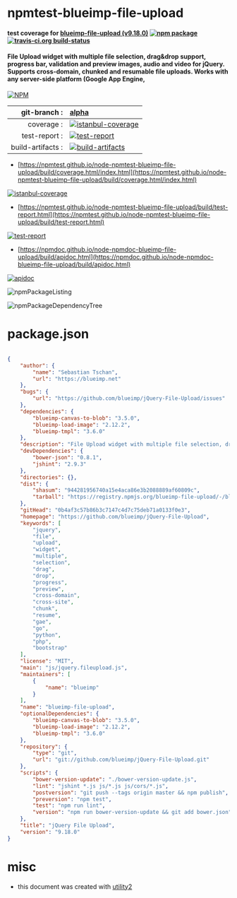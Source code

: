 # npmtest-blueimp-file-upload

#### test coverage for  [blueimp-file-upload (v9.18.0)](https://github.com/blueimp/jQuery-File-Upload)  [![npm package](https://img.shields.io/npm/v/npmtest-blueimp-file-upload.svg?style=flat-square)](https://www.npmjs.org/package/npmtest-blueimp-file-upload) [![travis-ci.org build-status](https://api.travis-ci.org/npmtest/node-npmtest-blueimp-file-upload.svg)](https://travis-ci.org/npmtest/node-npmtest-blueimp-file-upload)

#### File Upload widget with multiple file selection, drag&drop support, progress bar, validation and preview images, audio and video for jQuery. Supports cross-domain, chunked and resumable file uploads. Works with any server-side platform (Google App Engine,

[![NPM](https://nodei.co/npm/blueimp-file-upload.png?downloads=true&downloadRank=true&stars=true)](https://www.npmjs.com/package/blueimp-file-upload)

| git-branch : | [alpha](https://github.com/npmtest/node-npmtest-blueimp-file-upload/tree/alpha)|
|--:|:--|
| coverage : | [![istanbul-coverage](https://npmtest.github.io/node-npmtest-blueimp-file-upload/build/coverage.badge.svg)](https://npmtest.github.io/node-npmtest-blueimp-file-upload/build/coverage.html/index.html)|
| test-report : | [![test-report](https://npmtest.github.io/node-npmtest-blueimp-file-upload/build/test-report.badge.svg)](https://npmtest.github.io/node-npmtest-blueimp-file-upload/build/test-report.html)|
| build-artifacts : | [![build-artifacts](https://npmtest.github.io/node-npmtest-blueimp-file-upload/glyphicons_144_folder_open.png)](https://github.com/npmtest/node-npmtest-blueimp-file-upload/tree/gh-pages/build)|

- [https://npmtest.github.io/node-npmtest-blueimp-file-upload/build/coverage.html/index.html](https://npmtest.github.io/node-npmtest-blueimp-file-upload/build/coverage.html/index.html)

[![istanbul-coverage](https://npmtest.github.io/node-npmtest-blueimp-file-upload/build/screenCapture.buildCi.browser.%252Ftmp%252Fbuild%252Fcoverage.lib.html.png)](https://npmtest.github.io/node-npmtest-blueimp-file-upload/build/coverage.html/index.html)

- [https://npmtest.github.io/node-npmtest-blueimp-file-upload/build/test-report.html](https://npmtest.github.io/node-npmtest-blueimp-file-upload/build/test-report.html)

[![test-report](https://npmtest.github.io/node-npmtest-blueimp-file-upload/build/screenCapture.buildCi.browser.%252Ftmp%252Fbuild%252Ftest-report.html.png)](https://npmtest.github.io/node-npmtest-blueimp-file-upload/build/test-report.html)

- [https://npmdoc.github.io/node-npmdoc-blueimp-file-upload/build/apidoc.html](https://npmdoc.github.io/node-npmdoc-blueimp-file-upload/build/apidoc.html)

[![apidoc](https://npmdoc.github.io/node-npmdoc-blueimp-file-upload/build/screenCapture.buildCi.browser.%252Ftmp%252Fbuild%252Fapidoc.html.png)](https://npmdoc.github.io/node-npmdoc-blueimp-file-upload/build/apidoc.html)

![npmPackageListing](https://npmtest.github.io/node-npmtest-blueimp-file-upload/build/screenCapture.npmPackageListing.svg)

![npmPackageDependencyTree](https://npmtest.github.io/node-npmtest-blueimp-file-upload/build/screenCapture.npmPackageDependencyTree.svg)



# package.json

```json

{
    "author": {
        "name": "Sebastian Tschan",
        "url": "https://blueimp.net"
    },
    "bugs": {
        "url": "https://github.com/blueimp/jQuery-File-Upload/issues"
    },
    "dependencies": {
        "blueimp-canvas-to-blob": "3.5.0",
        "blueimp-load-image": "2.12.2",
        "blueimp-tmpl": "3.6.0"
    },
    "description": "File Upload widget with multiple file selection, drag&drop support, progress bar, validation and preview images, audio and video for jQuery. Supports cross-domain, chunked and resumable file uploads. Works with any server-side platform (Google App Engine,",
    "devDependencies": {
        "bower-json": "0.8.1",
        "jshint": "2.9.3"
    },
    "directories": {},
    "dist": {
        "shasum": "944281956740a15e4aca86e3b2088889af60809c",
        "tarball": "https://registry.npmjs.org/blueimp-file-upload/-/blueimp-file-upload-9.18.0.tgz"
    },
    "gitHead": "0b4af3c57b86b3c7147c4d7c75deb71a0133f0e3",
    "homepage": "https://github.com/blueimp/jQuery-File-Upload",
    "keywords": [
        "jquery",
        "file",
        "upload",
        "widget",
        "multiple",
        "selection",
        "drag",
        "drop",
        "progress",
        "preview",
        "cross-domain",
        "cross-site",
        "chunk",
        "resume",
        "gae",
        "go",
        "python",
        "php",
        "bootstrap"
    ],
    "license": "MIT",
    "main": "js/jquery.fileupload.js",
    "maintainers": [
        {
            "name": "blueimp"
        }
    ],
    "name": "blueimp-file-upload",
    "optionalDependencies": {
        "blueimp-canvas-to-blob": "3.5.0",
        "blueimp-load-image": "2.12.2",
        "blueimp-tmpl": "3.6.0"
    },
    "repository": {
        "type": "git",
        "url": "git://github.com/blueimp/jQuery-File-Upload.git"
    },
    "scripts": {
        "bower-version-update": "./bower-version-update.js",
        "lint": "jshint *.js js/*.js js/cors/*.js",
        "postversion": "git push --tags origin master && npm publish",
        "preversion": "npm test",
        "test": "npm run lint",
        "version": "npm run bower-version-update && git add bower.json"
    },
    "title": "jQuery File Upload",
    "version": "9.18.0"
}
```



# misc
- this document was created with [utility2](https://github.com/kaizhu256/node-utility2)
